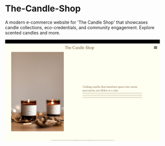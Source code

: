 # The-Candle-Shop
A modern e-commerce website for 'The Candle Shop' that showcases candle collections, eco-credentials, and community engagement. Explore scented candles and more.

<a href='https://trevarious.github.io/The-Candle-Shop/' target='_blank' ><img src='the-candle-shop.png' /></a>